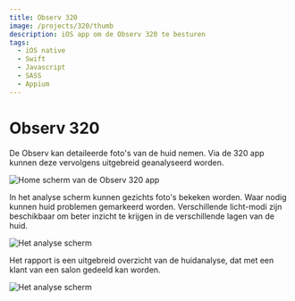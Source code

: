 ```yaml
---
title: Observ 320
image: /projects/320/thumb
description: iOS app om de Observ 320 te besturen
tags:
  - iOS native
  - Swift
  - Javascript
  - SASS
  - Appium
---
```


# Observ 320

<p>
    De Observ kan detaileerde foto's van de huid nemen. Via de 320 app kunnen deze vervolgens uitgebreid geanalyseerd worden.
</p>

![Home scherm van de Observ 320 app](/projects/320/home.jpg)

<p>
In het analyse scherm kunnen gezichts foto's bekeken worden. Waar nodig kunnen huid problemen gemarkeerd worden. Verschillende licht-modi zijn beschikbaar om beter inzicht te krijgen in de verschillende lagen van de huid.
</p>

![Het analyse scherm](/projects/320/analysis.jpg)

<p>
 Het rapport is een uitgebreid overzicht van de huidanalyse, dat met een klant van een salon gedeeld kan worden.
</p>

![Het analyse scherm](/projects/320/report.jpg)
